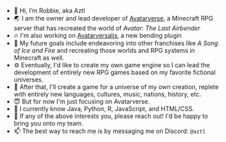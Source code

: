 - 👋 Hi, I’m Robbie, aka Aztl
- 🌏 I am the owner and lead developer of [Avatarverse](https://github.com/Avatarverse), a Minecraft RPG server that has recreated the world of *Avatar: The Last Airbender*
- 🔥 I'm also working on [Avatarversalis](https://github.com/Avatarverse/Avatarversalis), a new bending plugin
- 🐲 My future goals include endeavoring into other franchises like *A Song of Ice and Fire* and recreating those worlds and RPG systems in Minecraft as well.
- ⚙️ Eventually, I'd like to create my own game engine so I can lead the development of entirely new RPG games based on my favorite fictional universes.
- 👑 After that, I'll create a game for a universe of my own creation, replete with entirely new languages, cultures, music, nations, history, etc.
- 😇 But for now I'm just focusing on Avatarverse.
- 🌱 I currently know Java, Python, R, JavaScript, and HTML/CSS.
- 💞️ If any of the above interests you, please reach out! I'd be happy to bring you onto my team.
- 📫 The best way to reach me is by messaging me on Discord: `@aztl`

<!---
Aztlon/Aztlon is a ✨ special ✨ repository because its `README.md` (this file) appears on your GitHub profile.
You can click the Preview link to take a look at your changes.
--->
